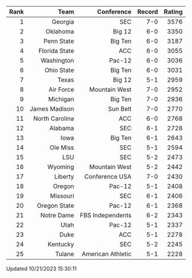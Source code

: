 | Rank  | Team                 | Conference           | Record   | Rating |
| ---:  | ---:                 | ---:                 | ---:     | ---:   |
| 1     | Georgia              | SEC                  | 7-0      | 3576   |
| 2     | Oklahoma             | Big 12               | 6-0      | 3350   |
| 3     | Penn State           | Big Ten              | 6-0      | 3187   |
| 4     | Florida State        | ACC                  | 6-0      | 3055   |
| 5     | Washington           | Pac-12               | 6-0      | 3036   |
| 6     | Ohio State           | Big Ten              | 6-0      | 3031   |
| 7     | Texas                | Big 12               | 5-1      | 2959   |
| 8     | Air Force            | Mountain West        | 7-0      | 2952   |
| 9     | Michigan             | Big Ten              | 7-0      | 2936   |
| 10    | James Madison        | Sun Belt             | 7-0      | 2770   |
| 11    | North Carolina       | ACC                  | 6-0      | 2768   |
| 12    | Alabama              | SEC                  | 6-1      | 2728   |
| 13    | Iowa                 | Big Ten              | 6-1      | 2643   |
| 14    | Ole Miss             | SEC                  | 5-1      | 2594   |
| 15    | LSU                  | SEC                  | 5-2      | 2473   |
| 16    | Wyoming              | Mountain West        | 5-2      | 2442   |
| 17    | Liberty              | Conference USA       | 7-0      | 2430   |
| 18    | Oregon               | Pac-12               | 5-1      | 2408   |
| 19    | Missouri             | SEC                  | 6-1      | 2406   |
| 20    | Oregon State         | Pac-12               | 6-1      | 2368   |
| 21    | Notre Dame           | FBS Independents     | 6-2      | 2343   |
| 22    | Utah                 | Pac-12               | 5-1      | 2337   |
| 23    | Duke                 | ACC                  | 5-1      | 2278   |
| 24    | Kentucky             | SEC                  | 5-2      | 2245   |
| 25    | Tulane               | American Athletic    | 5-1      | 2228   |

Updated 10/21/2023 15:30:11
